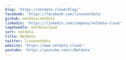 ```yaml
---
blog: 'https://netdata.cloud/blog/'
facebook: 'https://facebook.com/linuxnetdata'
github: netdata/netdata
linkedin: 'https://linkedin.com/company/netdata-cloud'
logohandle: netdatacloud
sort: netdata
title: NetData
twitter: linuxnetdata
website: 'https://www.netdata.cloud/'
youtube: 'https://youtube.com/c/Netdata'
---
```

